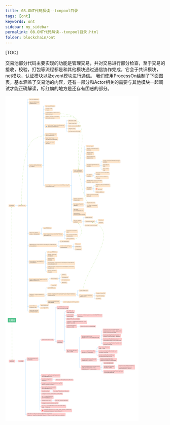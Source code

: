 ```yaml
---
title: 08.ONT代码解读--txnpool目录
tags: [ont]
keywords: ont
sidebar: my_sidebar
permalink: 08.ONT代码解读--txnpool目录.html
folder: blockchain/ont
---
```

[TOC]

交易池部分代码主要实现的功能是管理交易，并对交易进行部分检查，至于交易的接收，校验，打包等流程都是和其他模块通过通信协作完成，它会于共识模块，net模块，认证模块以及event模块进行通信。
我们使用ProcessOn绘制了下面图表，基本涵盖了交易池的内容，还有一部分和Actor相关的需要与其他模块一起调试才能正确解读，标红旗的地方是还存有困惑的部分。

![08-1](./lib/images/blockchain/ont/08-1.png)


